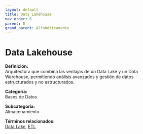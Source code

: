 ```yaml
---
layout: default
title: Data Lakehouse
nav_order: 6
parent: D
grand_parent: Alfabéticamente
---
```


# Data Lakehouse

**Definición:**  
Arquitectura que combina las ventajas de un Data Lake y un Data Warehouse, permitiendo análisis avanzados y gestión de datos estructurados y no estructurados.

**Categoría:**  
Bases de Datos  

**Subcategoría:**  
Almacenamiento

**Términos relacionados:**  
[Data Lake](https://maleniski.github.io/diccionario-angl-tec-mx/docs/alfabeticamente/D/data-lake.html), [ETL](https://maleniski.github.io/diccionario-angl-tec-mx/docs/alfabeticamente/E/etl.html)

